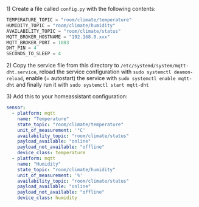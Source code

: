 1\) Create a file called `config.py` with the following contents:

```python
TEMPERATURE_TOPIC = "room/climate/temperature"
HUMIDITY_TOPIC = "room/climate/humidity"
AVAILABILITY_TOPIC = "room/climate/status"
MQTT_BROKER_HOSTNAME = "192.168.0.xxx"
MQTT_BROKER_PORT = 1883
DHT_PIN = 4
SECONDS_TO_SLEEP = 4
```

2\) Copy the service file from this directory to `/etc/systemd/system/mqtt-dht.service`, reload the service configuration with `sudo systemctl deamon-reload`, enable (= autostart) the service with `sudo systemctl enable mqtt-dht` and finally run it with `sudo systemctl start mqtt-dht`

3\) Add this to your homeassistant configuration:
 
```yaml
sensor:
  - platform: mqtt
    name: "Temperature"
    state_topic: "room/climate/temperature"
    unit_of_measurement: '°C'
    availability_topic: "room/climate/status"
    payload_available: "online"
    payload_not_available: "offline"
    device_class: temperature
  - platform: mqtt
    name: "Humidity"
    state_topic: "room/climate/humidity"
    unit_of_measurement: '%'
    availability_topic: "room/climate/status"
    payload_available: "online"
    payload_not_available: "offline"
    device_class: humidity
```